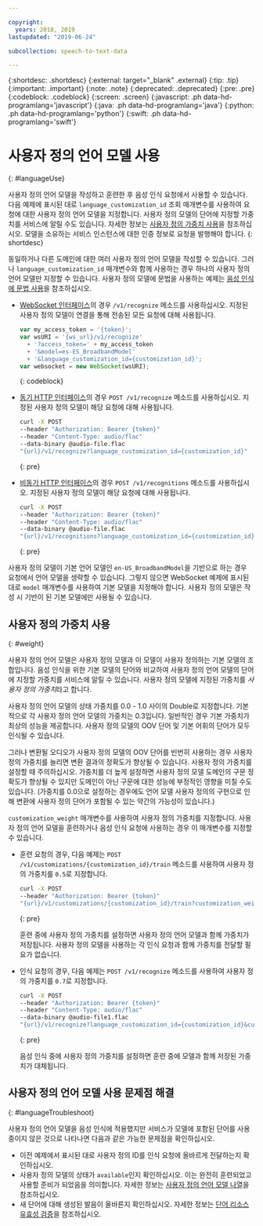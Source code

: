 ```yaml
---

copyright:
  years: 2018, 2019
lastupdated: "2019-06-24"

subcollection: speech-to-text-data

---
```


{:shortdesc: .shortdesc}
{:external: target="_blank" .external}
{:tip: .tip}
{:important: .important}
{:note: .note}
{:deprecated: .deprecated}
{:pre: .pre}
{:codeblock: .codeblock}
{:screen: .screen}
{:javascript: .ph data-hd-programlang='javascript'}
{:java: .ph data-hd-programlang='java'}
{:python: .ph data-hd-programlang='python'}
{:swift: .ph data-hd-programlang='swift'}

# 사용자 정의 언어 모델 사용
{: #languageUse}

사용자 정의 언어 모델을 작성하고 훈련한 후 음성 인식 요청에서 사용할 수 있습니다. 다음 예제에 표시된 대로 `language_customization_id` 조회 매개변수를 사용하여 요청에 대한 사용자 정의 언어 모델을 지정합니다. 사용자 정의 모델의 단어에 지정할 가중치를 서비스에 알릴 수도 있습니다. 자세한 정보는 [사용자 정의 가중치 사용](#weight)을 참조하십시오. 모델을 소유하는 서비스 인스턴스에 대한 인증 정보로 요청을 발행해야 합니다.
{: shortdesc}

동일하거나 다른 도메인에 대한 여러 사용자 정의 언어 모델을 작성할 수 있습니다. 그러나 `language_customization_id` 매개변수와 함께 사용하는 경우 하나의 사용자 정의 언어 모델만 지정할 수 있습니다. 사용자 정의 모델에 문법을 사용하는 예제는 [음성 인식에 문법 사용](/docs/services/speech-to-text-data?topic=speech-to-text-data-grammarUse)을 참조하십시오.

-   [WebSocket 인터페이스](/docs/services/speech-to-text-data?topic=speech-to-text-data-websockets)의 경우 `/v1/recognize` 메소드를 사용하십시오. 지정된 사용자 정의 모델이 연결을 통해 전송된 모든 요청에 대해 사용됩니다.

    ```javascript
    var my_access_token = '{token}';
    var wsURI = '{ws_url}/v1/recognize'
      + '?access_token=' + my_access_token
      + '&model=es-ES_BroadbandModel'
      + '&language_customization_id={customization_id}';
    var websocket = new WebSocket(wsURI);
    ```
    {: codeblock}

-   [동기 HTTP 인터페이스](/docs/services/speech-to-text-data?topic=speech-to-text-data-http)의 경우 `POST /v1/recognize` 메소드를 사용하십시오. 지정된 사용자 정의 모델이 해당 요청에 대해 사용됩니다.

    ```bash
    curl -X POST
    --header "Authorization: Bearer {token}"
    --header "Content-Type: audio/flac"
    --data-binary @audio-file.flac
    "{url}/v1/recognize?language_customization_id={customization_id}"
    ```
    {: pre}

-   [비동기 HTTP 인터페이스](/docs/services/speech-to-text-data?topic=speech-to-text-data-async)의 경우 `POST /v1/recognitions` 메소드를 사용하십시오. 지정된 사용자 정의 모델이 해당 요청에 대해 사용됩니다.

    ```bash
    curl -X POST
    --header "Authorization: Bearer {token}"
    --header "Content-Type: audio/flac"
    --data-binary @audio-file.flac
    "{url}/v1/recognitions?language_customization_id={customization_id}"
    ```
    {: pre}

사용자 정의 모델이 기본 언어 모델인 `en-US_BroadbandModel`을 기반으로 하는 경우 요청에서 언어 모델을 생략할 수 있습니다. 그렇지 않으면 WebSocket 예제에 표시된 대로 `model` 매개변수를 사용하여 기본 모델을 지정해야 합니다. 사용자 정의 모델은 작성 시 기반이 된 기본 모델에만 사용될 수 있습니다.

## 사용자 정의 가중치 사용
{: #weight}

사용자 정의 언어 모델은 사용자 정의 모델과 이 모델이 사용자 정의하는 기본 모델의 조합입니다. 음성 인식을 위한 기본 모델의 단어와 비교하여 사용자 정의 언어 모델의 단어에 지정할 가중치를 서비스에 알릴 수 있습니다. 사용자 정의 모델에 지정된 가중치를 *사용자 정의 가중치*라고 합니다.

사용자 정의 언어 모델의 상태 가중치를 0.0 - 1.0 사이의 Double로 지정합니다. 기본적으로 각 사용자 정의 언어 모델의 가중치는 0.3입니다. 일반적인 경우 기본 가중치가 최상의 성능을 제공합니다. 사용자 정의 모델의 OOV 단어 및 기본 어휘의 단어가 모두 인식될 수 있습니다.

그러나 변환될 오디오가 사용자 정의 모델의 OOV 단어를 빈번히 사용하는 경우 사용자 정의 가중치를 늘리면 변환 결과의 정확도가 향상될 수 있습니다. 사용자 정의 가중치를 설정할 때 주의하십시오. 가중치를 더 높게 설정하면 사용자 정의 모델 도메인의 구문 정확도가 향상될 수 있지만 도메인이 아닌 구문에 대한 성능에 부정적인 영향을 미칠 수도 있습니다. (가중치를 0.0으로 설정하는 경우에도 언어 모델 사용자 정의의 구현으로 인해 변환에 사용자 정의 단어가 포함될 수 있는 약간의 가능성이 있습니다.)

`customization_weight` 매개변수를 사용하여 사용자 정의 가중치를 지정합니다. 사용자 정의 언어 모델을 훈련하거나 음성 인식 요청에 사용하는 경우 이 매개변수를 지정할 수 있습니다.

-   훈련 요청의 경우, 다음 예제는 `POST /v1/customizations/{customization_id}/train` 메소드를 사용하여 사용자 정의 가중치를 `0.5`로 지정합니다.

    ```bash
    curl -X POST
    --header "Authorization: Bearer {token}"
    "{url}/v1/customizations/{customization_id}/train?customization_weight=0.5"
    ```
    {: pre}

    훈련 중에 사용자 정의 가중치를 설정하면 사용자 정의 언어 모델과 함께 가중치가 저장됩니다. 사용자 정의 모델을 사용하는 각 인식 요청과 함께 가중치를 전달할 필요가 없습니다.

-   인식 요청의 경우, 다음 예제는 `POST /v1/recognize` 메소드를 사용하여 사용자 정의 가중치를 `0.7`로 지정합니다.

    ```bash
    curl -X POST
    --header "Authorization: Bearer {token}"
    --header "Content-Type: audio/flac"
    --data-binary @audio-file1.flac
    "{url}/v1/recognize?language_customization_id={customization_id}&customization_weight=0.7"
    ```
    {: pre}

    음성 인식 중에 사용자 정의 가중치를 설정하면 훈련 중에 모델과 함께 저장된 가중치가 대체됩니다.

## 사용자 정의 언어 모델 사용 문제점 해결
{: #languageTroubleshoot}

사용자 정의 언어 모델을 음성 인식에 적용했지만 서비스가 모델에 포함된 단어를 사용 중이지 않은 것으로 나타나면 다음과 같은 가능한 문제점을 확인하십시오.

-   이전 예제에서 표시된 대로 사용자 정의 ID를 인식 요청에 올바르게 전달하는지 확인하십시오.
-   사용자 정의 모델의 상태가 `available`인지 확인하십시오. 이는 완전히 훈련되었고 사용할 준비가 되었음을 의미합니다. 자세한 정보는 [사용자 정의 언어 모델 나열](/docs/services/speech-to-text-data?topic=speech-to-text-data-manageLanguageModels#listModels-language)을 참조하십시오.
-   새 단어에 대해 생성된 발음이 올바른지 확인하십시오. 자세한 정보는 [단어 리소스 유효성 검증](/docs/services/speech-to-text-data?topic=speech-to-text-data-corporaWords#validateModel)을 참조하십시오.
